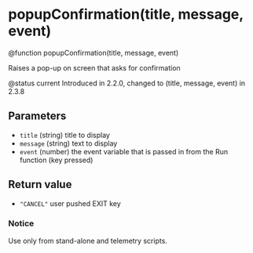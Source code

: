 # popupConfirmation\(title, message, event\)

@function popupConfirmation\(title, message, event\)

Raises a pop-up on screen that asks for confirmation

@status current Introduced in 2.2.0, changed to \(title, message, event\) in 2.3.8

## Parameters

* `title` \(string\) title to display
* `message` \(string\) text to display
* `event` \(number\) the event variable that is passed in from the Run function \(key pressed\)

## Return value

* `"CANCEL"` user pushed EXIT key

### Notice

Use only from stand-alone and telemetry scripts.

